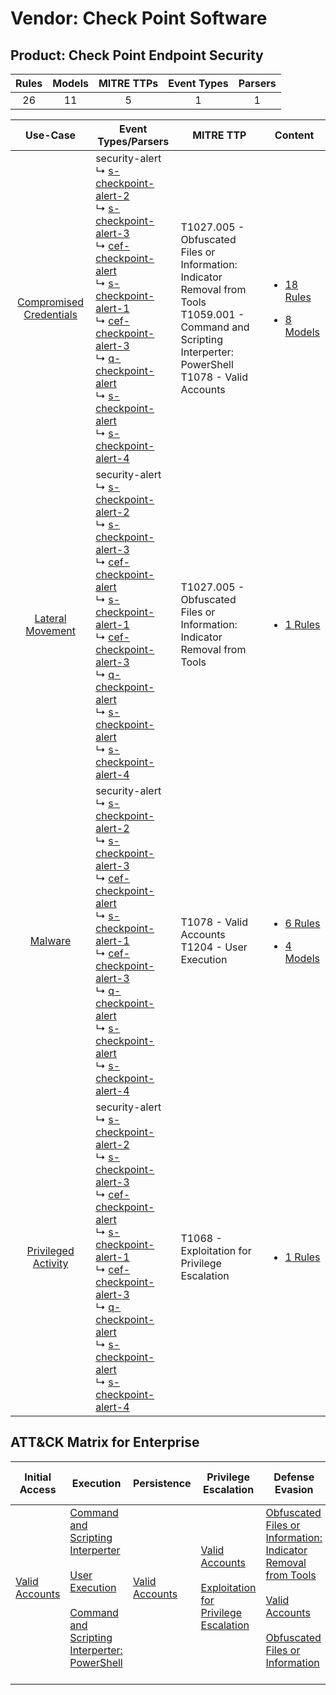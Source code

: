 Vendor: Check Point Software
============================
Product: Check Point Endpoint Security
--------------------------------------
| Rules | Models | MITRE TTPs | Event Types | Parsers |
|:-----:|:------:|:----------:|:-----------:|:-------:|
|  26   |   11   |     5      |      1      |    1    |

|                                  Use-Case                                  | Event Types/Parsers                                                                                                                                                                                                                                                                                                                                                                                                                                                                                                                                                                                                                             | MITRE TTP                                                                                                                                                            | Content                                                                                                                                                |
|:--------------------------------------------------------------------------:| ----------------------------------------------------------------------------------------------------------------------------------------------------------------------------------------------------------------------------------------------------------------------------------------------------------------------------------------------------------------------------------------------------------------------------------------------------------------------------------------------------------------------------------------------------------------------------------------------------------------------------------------------- | -------------------------------------------------------------------------------------------------------------------------------------------------------------------- | ------------------------------------------------------------------------------------------------------------------------------------------------------ |
| [Compromised Credentials](../../../UseCases/uc_compromised_credentials.md) |  security-alert<br> ↳ [s-checkpoint-alert-2](Parsers/parserContent_s-checkpoint-alert-2.md)<br> ↳ [s-checkpoint-alert-3](Parsers/parserContent_s-checkpoint-alert-3.md)<br> ↳ [cef-checkpoint-alert](Parsers/parserContent_cef-checkpoint-alert.md)<br> ↳ [s-checkpoint-alert-1](Parsers/parserContent_s-checkpoint-alert-1.md)<br> ↳ [cef-checkpoint-alert-3](Parsers/parserContent_cef-checkpoint-alert-3.md)<br> ↳ [q-checkpoint-alert](Parsers/parserContent_q-checkpoint-alert.md)<br> ↳ [s-checkpoint-alert](Parsers/parserContent_s-checkpoint-alert.md)<br> ↳ [s-checkpoint-alert-4](Parsers/parserContent_s-checkpoint-alert-4.md)<br> | T1027.005 - Obfuscated Files or Information: Indicator Removal from Tools<br>T1059.001 - Command and Scripting Interperter: PowerShell<br>T1078 - Valid Accounts<br> | [<ul><li>18 Rules</li></ul><ul><li>8 Models</li></ul>](Rules_Models/r_m_check_point_software_check_point_endpoint_security_Compromised_Credentials.md) |
|        [Lateral Movement](../../../UseCases/uc_lateral_movement.md)        |  security-alert<br> ↳ [s-checkpoint-alert-2](Parsers/parserContent_s-checkpoint-alert-2.md)<br> ↳ [s-checkpoint-alert-3](Parsers/parserContent_s-checkpoint-alert-3.md)<br> ↳ [cef-checkpoint-alert](Parsers/parserContent_cef-checkpoint-alert.md)<br> ↳ [s-checkpoint-alert-1](Parsers/parserContent_s-checkpoint-alert-1.md)<br> ↳ [cef-checkpoint-alert-3](Parsers/parserContent_cef-checkpoint-alert-3.md)<br> ↳ [q-checkpoint-alert](Parsers/parserContent_q-checkpoint-alert.md)<br> ↳ [s-checkpoint-alert](Parsers/parserContent_s-checkpoint-alert.md)<br> ↳ [s-checkpoint-alert-4](Parsers/parserContent_s-checkpoint-alert-4.md)<br> | T1027.005 - Obfuscated Files or Information: Indicator Removal from Tools<br>                                                                                        | [<ul><li>1 Rules</li></ul>](Rules_Models/r_m_check_point_software_check_point_endpoint_security_Lateral_Movement.md)                                   |
|                 [Malware](../../../UseCases/uc_malware.md)                 |  security-alert<br> ↳ [s-checkpoint-alert-2](Parsers/parserContent_s-checkpoint-alert-2.md)<br> ↳ [s-checkpoint-alert-3](Parsers/parserContent_s-checkpoint-alert-3.md)<br> ↳ [cef-checkpoint-alert](Parsers/parserContent_cef-checkpoint-alert.md)<br> ↳ [s-checkpoint-alert-1](Parsers/parserContent_s-checkpoint-alert-1.md)<br> ↳ [cef-checkpoint-alert-3](Parsers/parserContent_cef-checkpoint-alert-3.md)<br> ↳ [q-checkpoint-alert](Parsers/parserContent_q-checkpoint-alert.md)<br> ↳ [s-checkpoint-alert](Parsers/parserContent_s-checkpoint-alert.md)<br> ↳ [s-checkpoint-alert-4](Parsers/parserContent_s-checkpoint-alert-4.md)<br> | T1078 - Valid Accounts<br>T1204 - User Execution<br>                                                                                                                 | [<ul><li>6 Rules</li></ul><ul><li>4 Models</li></ul>](Rules_Models/r_m_check_point_software_check_point_endpoint_security_Malware.md)                  |
|     [Privileged Activity](../../../UseCases/uc_privileged_activity.md)     |  security-alert<br> ↳ [s-checkpoint-alert-2](Parsers/parserContent_s-checkpoint-alert-2.md)<br> ↳ [s-checkpoint-alert-3](Parsers/parserContent_s-checkpoint-alert-3.md)<br> ↳ [cef-checkpoint-alert](Parsers/parserContent_cef-checkpoint-alert.md)<br> ↳ [s-checkpoint-alert-1](Parsers/parserContent_s-checkpoint-alert-1.md)<br> ↳ [cef-checkpoint-alert-3](Parsers/parserContent_cef-checkpoint-alert-3.md)<br> ↳ [q-checkpoint-alert](Parsers/parserContent_q-checkpoint-alert.md)<br> ↳ [s-checkpoint-alert](Parsers/parserContent_s-checkpoint-alert.md)<br> ↳ [s-checkpoint-alert-4](Parsers/parserContent_s-checkpoint-alert-4.md)<br> | T1068 - Exploitation for Privilege Escalation<br>                                                                                                                    | [<ul><li>1 Rules</li></ul>](Rules_Models/r_m_check_point_software_check_point_endpoint_security_Privileged_Activity.md)                                |

ATT&CK Matrix for Enterprise
----------------------------
| Initial Access                                                      | Execution                                                                                                                                                                                                                                                       | Persistence                                                         | Privilege Escalation                                                                                                                                          | Defense Evasion                                                                                                                                                                                                                                                               | Credential Access | Discovery | Lateral Movement | Collection | Command and Control | Exfiltration | Impact |
| ------------------------------------------------------------------- | --------------------------------------------------------------------------------------------------------------------------------------------------------------------------------------------------------------------------------------------------------------- | ------------------------------------------------------------------- | ------------------------------------------------------------------------------------------------------------------------------------------------------------- | ----------------------------------------------------------------------------------------------------------------------------------------------------------------------------------------------------------------------------------------------------------------------------- | ----------------- | --------- | ---------------- | ---------- | ------------------- | ------------ | ------ |
| [Valid Accounts](https://attack.mitre.org/techniques/T1078)<br><br> | [Command and Scripting Interperter](https://attack.mitre.org/techniques/T1059)<br><br>[User Execution](https://attack.mitre.org/techniques/T1204)<br><br>[Command and Scripting Interperter: PowerShell](https://attack.mitre.org/techniques/T1059/001)<br><br> | [Valid Accounts](https://attack.mitre.org/techniques/T1078)<br><br> | [Valid Accounts](https://attack.mitre.org/techniques/T1078)<br><br>[Exploitation for Privilege Escalation](https://attack.mitre.org/techniques/T1068)<br><br> | [Obfuscated Files or Information: Indicator Removal from Tools](https://attack.mitre.org/techniques/T1027/005)<br><br>[Valid Accounts](https://attack.mitre.org/techniques/T1078)<br><br>[Obfuscated Files or Information](https://attack.mitre.org/techniques/T1027)<br><br> |                   |           |                  |            |                     |              |        |